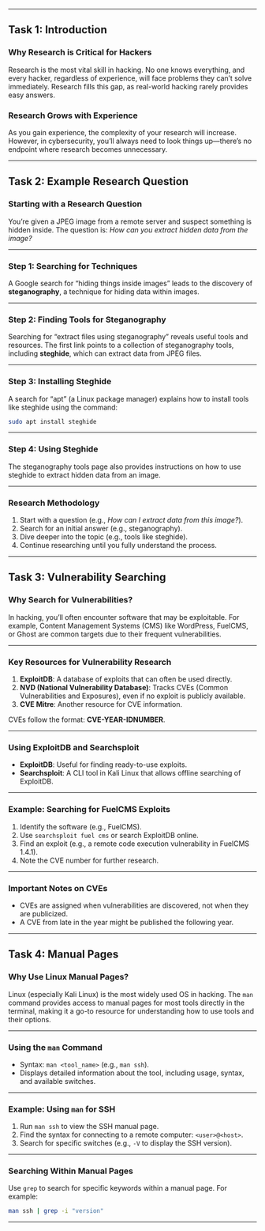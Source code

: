 
---

## **Task 1: Introduction**  

### **Why Research is Critical for Hackers**  
Research is the most vital skill in hacking. No one knows everything, and every hacker, regardless of experience, will face problems they can’t solve immediately. Research fills this gap, as real-world hacking rarely provides easy answers.  

### **Research Grows with Experience**  
As you gain experience, the complexity of your research will increase. However, in cybersecurity, you’ll always need to look things up—there’s no endpoint where research becomes unnecessary.  


---

## **Task 2: Example Research Question**  

### **Starting with a Research Question**  
You’re given a JPEG image from a remote server and suspect something is hidden inside. The question is: *How can you extract hidden data from the image?*  

---

### **Step 1: Searching for Techniques**  
A Google search for “hiding things inside images” leads to the discovery of **steganography**, a technique for hiding data within images.  

---

### **Step 2: Finding Tools for Steganography**  
Searching for “extract files using steganography” reveals useful tools and resources. The first link points to a collection of steganography tools, including **steghide**, which can extract data from JPEG files.  

---

### **Step 3: Installing Steghide**  
A search for “apt” (a Linux package manager) explains how to install tools like steghide using the command:  
```bash
sudo apt install steghide
```  

---

### **Step 4: Using Steghide**  
The steganography tools page also provides instructions on how to use steghide to extract hidden data from an image.  

---

### **Research Methodology**  
1. Start with a question (e.g., *How can I extract data from this image?*).  
2. Search for an initial answer (e.g., steganography).  
3. Dive deeper into the topic (e.g., tools like steghide).  
4. Continue researching until you fully understand the process.  

---

## **Task 3: Vulnerability Searching**  

### **Why Search for Vulnerabilities?**  
In hacking, you’ll often encounter software that may be exploitable. For example, Content Management Systems (CMS) like WordPress, FuelCMS, or Ghost are common targets due to their frequent vulnerabilities.  

---

### **Key Resources for Vulnerability Research**  
1. **ExploitDB**: A database of exploits that can often be used directly.  
2. **NVD (National Vulnerability Database)**: Tracks CVEs (Common Vulnerabilities and Exposures), even if no exploit is publicly available.  
3. **CVE Mitre**: Another resource for CVE information.  

CVEs follow the format: **CVE-YEAR-IDNUMBER**.  

---

### **Using ExploitDB and Searchsploit**  
- **ExploitDB**: Useful for finding ready-to-use exploits.  
- **Searchsploit**: A CLI tool in Kali Linux that allows offline searching of ExploitDB.  

---

### **Example: Searching for FuelCMS Exploits**  
1. Identify the software (e.g., FuelCMS).  
2. Use `searchsploit fuel cms` or search ExploitDB online.  
3. Find an exploit (e.g., a remote code execution vulnerability in FuelCMS 1.4.1).  
4. Note the CVE number for further research.  

---

### **Important Notes on CVEs**  
- CVEs are assigned when vulnerabilities are discovered, not when they are publicized.  
- A CVE from late in the year might be published the following year.  



---

## **Task 4: Manual Pages**  

### **Why Use Linux Manual Pages?**  
Linux (especially Kali Linux) is the most widely used OS in hacking. The `man` command provides access to manual pages for most tools directly in the terminal, making it a go-to resource for understanding how to use tools and their options.  

---

### **Using the `man` Command**  
- Syntax: `man <tool_name>` (e.g., `man ssh`).  
- Displays detailed information about the tool, including usage, syntax, and available switches.  

---

### **Example: Using `man` for SSH**  
1. Run `man ssh` to view the SSH manual page.  
2. Find the syntax for connecting to a remote computer: `<user>@<host>`.  
3. Search for specific switches (e.g., `-V` to display the SSH version).  

---

### **Searching Within Manual Pages**  
Use `grep` to search for specific keywords within a manual page. For example:  
```bash
man ssh | grep -i "version"
```  

---

